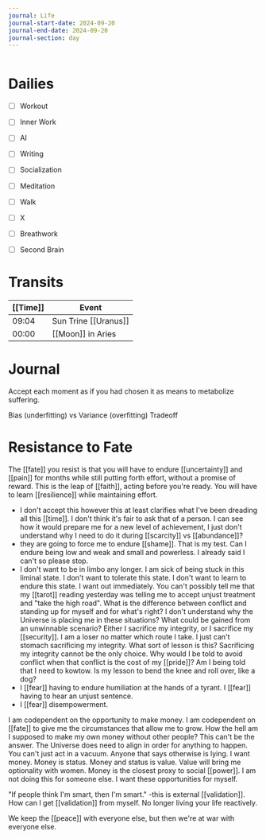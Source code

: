 ```yaml
---
journal: Life
journal-start-date: 2024-09-20
journal-end-date: 2024-09-20
journal-section: day
---
```


```calendar-nav
```

# Dailies

- [ ] Workout
- [ ] Inner Work
- [ ] AI
- [ ] Writing
- [ ] Socialization
- [ ] Meditation
- [ ] Walk
- [ ] X
- [ ] Breathwork
- [ ] Second Brain


# Transits
| [[Time]] | Event |
|------|-------|
| 09:04 | Sun Trine [[Uranus]] |
| 00:00 | [[Moon]] in Aries |




# Journal

Accept each moment as if you had chosen it as means to metabolize suffering.

Bias (underfitting) vs Variance (overfitting) Tradeoff

# Resistance to Fate
The [[fate]] you resist is that you will have to endure [[uncertainty]] and [[pain]] for months while still putting forth effort, without a promise of reward. This is the leap of [[faith]], acting before you're ready. You will have to learn [[resilience]] while maintaining effort. 
- I don't accept this however this at least clarifies what I've been dreading all this [[time]]. I don't think it's fair to ask that of a person. I can see how it would prepare me for a new level of achievement, I just don't understand why I need to do it during [[scarcity]] vs [[abundance]]?
- they are going to force me to endure [[shame]]. That is my test. Can I endure being low and weak and small and powerless. I already said I can't so please stop.
- I don't want to be in limbo any longer. I am sick of being stuck in this liminal state. I don't want to tolerate this state. I don't want to learn to endure this state. I want out immediately. You can't possibly tell me that my [[tarot]] reading yesterday was telling me to accept unjust treatment and "take the high road". What is the difference between conflict and standing up for myself and for what's right? I don't understand why the Universe is placing me in these situations? What could be gained from an unwinnable scenario? Either I sacrifice my integrity, or I sacrifice my [[security]]. I am a loser no matter which route I take. I just can't stomach sacrificing my integrity. What sort of lesson is this? Sacrificing my integrity cannot be the only choice. Why would I be told to avoid conflict when that conflict is the cost of my [[pride]]? Am I being told that I need to kowtow. Is my lesson to bend the knee and roll over, like a dog?
- I [[fear]] having to endure humiliation at the hands of a tyrant. I [[fear]] having to hear an unjust sentence. 
- I [[fear]] disempowerment. 


I am codependent on the opportunity to make money. I am codependent on [[fate]] to give me the circumstances that allow me to grow. How the hell am I supposed to make my own money without other people? This can't be the answer. The Universe does need to align in order for anything to happen. You can't just act in a vacuum. Anyone that says otherwise is lying. I want money. Money is status. Money and status is value. Value will bring me optionality with women. Money is the closest proxy to social [[power]]. I am not doing this for someone else. I want these opportunities for myself.

"If people think I'm smart, then I'm smart." -this is external [[validation]]. How can I get [[validation]] from myself. No longer living your life reactively.

We keep the [[peace]] with everyone else, but then we're at war with everyone else.

